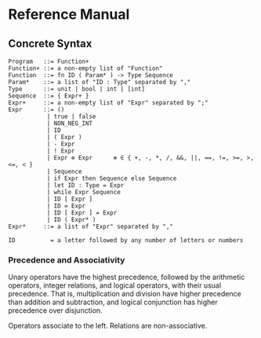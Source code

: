 # Reference Manual

<!-- TODO: For each language construct, describe its
- syntax
- dynamic semantics
- static semantics -->

## Concrete Syntax
```
Program   ::= Function+
Function+ ::= a non-empty list of "Function"
Function  ::= fn ID ( Param* ) -> Type Sequence
Param*    ::= a list of "ID : Type" separated by ","
Type      ::= unit | bool | int | [int]
Sequence  ::= { Expr+ }
Expr+     ::= a non-empty list of "Expr" separated by ";"
Expr      ::= ()
           | true | false 
           | NON_NEG_INT
           | ID
           | ( Expr )
           | - Expr
           | ! Expr
           | Expr ⊕ Expr      ⊕ ∈ { +, -, *, /, &&, ||, ==, !=, >=, >, <=, < }
           | Sequence
           | if Expr then Sequence else Sequence
           | let ID : Type = Expr
           | while Expr Sequence
           | ID [ Expr ]
           | ID = Expr
           | ID [ Expr ] = Expr
           | ID ( Expr* )
Expr*     ::= a list of "Expr" separated by ","

ID          = a letter followed by any number of letters or numbers
```

### Precedence and Associativity
Unary operators have the highest precedence, followed by the arithmetic operators, integer relations, and logical operators, with their usual precedence. That is, multiplication and division have higher precedence than addition and subtraction, and logical conjunction has higher precedence over disjunction.

Operators associate to the left. Relations are non-associative.